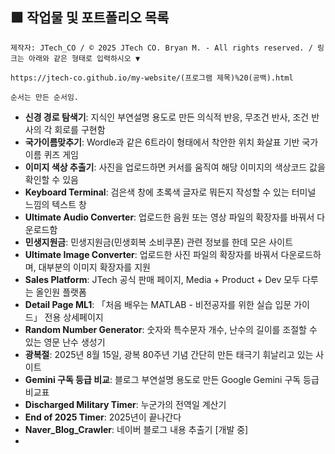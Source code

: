 ## 🟩 작업물 및 포트폴리오 목록
``
제작자: JTech_CO / © 2025 JTech CO. Bryan M. - All rights reserved. / 링크는 아래와 같은 형태로 입력하시오 ▼
``
```
https://jtech-co.github.io/my-website/(프로그램 제목)%20(공백).html
```
``
순서는 만든 순서임.
``
* **신경 경로 탐색기**: 지식인 부연설명 용도로 만든 의식적 반응, 무조건 반사, 조건 반사의 각 회로를 구현함
* **국가이름맞추기**: Wordle과 같은 6트라이 형태에서 착안한 위치 화살표 기반 국가 이름 퀴즈 게임
* **이미지 색상 추출기**: 사진을 업로드하면 커서를 움직여 해당 이미지의 색상코드 값을 확인할 수 있음
* **Keyboard Terminal**: 검은색 창에 초록색 글자로 뭐든지 작성할 수 있는 터미널 느낌의 텍스트 창
* **Ultimate Audio Converter**: 업로드한 음원 또는 영상 파일의 확장자를 바꿔서 다운로드함
* **민생지원금**: 민생지원금(민생회복 소비쿠폰) 관련 정보를 한데 모은 사이트
* **Ultimate Image Converter**: 업로드한 사진 파일의 확장자를 바꿔서 다운로드하며, 대부분의 이미지 확장자를 지원
* **Sales Platform**: JTech 공식 판매 페이지,  Media + Product + Dev 모두 다루는 올인원 플랫폼
* **Detail Page ML1**: 「처음 배우는 MATLAB - 비전공자를 위한 실습 입문 가이드」 전용 상세페이지
* **Random Number Generator**: 숫자와 특수문자 개수, 난수의 길이를 조절할 수 있는 영문 난수 생성기
* **광복절**: 2025년 8월 15일, 광복 80주년 기념 간단히 만든 태극기 휘날리고 있는 사이트
* **Gemini 구독 등급 비교**: 블로그 부연설명 용도로 만든 Google Gemini 구독 등급 비교표 
* **Discharged Military Timer**: 누군가의 전역일 계산기
* **End of 2025 Timer**: 2025년이 끝나간다
* **Naver_Blog_Crawler**: 네이버 블로그 내용 추출기 [개발 중]
* 
